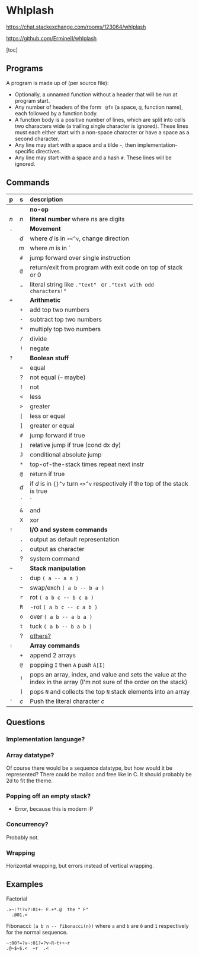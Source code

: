 # Whlplash ########

https://chat.stackexchange.com/rooms/123064/whlplash

https://github.com/ErmineII/whlplash

[toc]

## Programs #######

A program is made up of (per source file):

 - Optionally, a unnamed function without a header that will be run at program
   start.
 - Any number of headers of the form ` @fn` (a space, `@`, function name),
   each followed by a function body.
 - A function body is a positive number of lines, which are split into cells
   two characters wide (a trailing single character is ignored). These lines
   must each either start with a non-space character or have a space as a
   second character.
 - Any line may start with a space and a tilde `~`, then implementation-
   specific directives.
 - Any line may start with a space and a hash `#`. These lines will be ignored.

## Commands #######

| p | s | description
|:-:|:-:|:-
|` `|` `| **no-op**
|*n*|*n*| **literal number** where *n*s are digits
|`.`|   | **Movement**
|   |*d*| where *d* is in `><^v`, change direction
|   |*m*| where *m* is in `|\/-`, mirror
|   |`#`| jump forward over single instruction
|   |`@`| return/exit from program with exit code on top of stack or 0
|   |`"`| literal string like `."text" ` or `."text with odd characters!"`
|`+`|   | **Arithmetic**
|   |`+`| add top two numbers
|   |`-`| subtract top two numbers
|   |`*`| multiply top two numbers
|   |`/`| divide
|   |`!`| negate
|`?`|   | **Boolean stuff**
|   |`=`| equal
|   | ? | not equal (`~` maybe)
|   |`!`| not
|   |`<`| less
|   |`>`| greater
|   |`[`| less or equal
|   |`]`| greater or equal
|   |`#`| jump forward if true
|   |`j`| relative jump if true (cond dx dy)
|   |`J`| conditional absolute jump
|   |`*`| top-of-the-stack times repeat next instr
|   |`@`| return if true
|   |*d*| if *d* is in `{}^v` turn `<>^v` respectively if the top of the stack is true
|   |`|`| or
|   |`&`| and
|   |`X`| xor
|`!`|   | **I/O and system commands**
|   |`.`| output as default representation
|   |`,`| output as character
|   | ? | system command
|`~`|   | **Stack manipulation**
|   |`:`| dup `( a -- a a )`
|   |`~`| swap/exch `( a b -- b a )`
|   |`r`| rot `( a b c -- b c a )`
|   |`R`| -rot `( a b c -- c a b )`
|   |`o`| over `( a b -- a b a )`
|   |`t`| tuck `( a b -- b a b )`
|   | ? | [others?](http://wiki.laptop.org/go/Forth_stack_operators)
|`:`|   | **Array commands**
|   |`+`| append 2 arrays
|   |`@`| popping `I` then `A` push `A[I]`
|   |`!`| pops an array, index, and value and sets the value at the index in the array (I'm not sure of the order on the stack)
|   |`]`| pops `N` and collects the top `N` stack elements into an array
|`'`|*c*| Push the literal character *c*

## Questions ######

### Implementation language? ###

### Array datatype? ###

Of course there would be a sequence datatype, but how would it be represented? There could be malloc and free like in C.
It should probably be 2d to fit the theme.

### Popping off an empty stack? ##

- Error, because this is modern :P

### Concurrency? ##

Probably not.

### Wrapping ######

Horizontal wrapping, but errors instead of vertical wrapping.

## Examples #######

Factorial
```
.>~:?!?v?:01+- F.+*.@  the " F"
  .@01.<
```

Fibonacci: `(a b n -- fibonacci(n))` where `a` and `b` are `0` and `1` respectively for the normal sequence.
```
~:00?=?v~:01?=?v~R~t++~r
.@~$~$.<  ~r  .<
```
